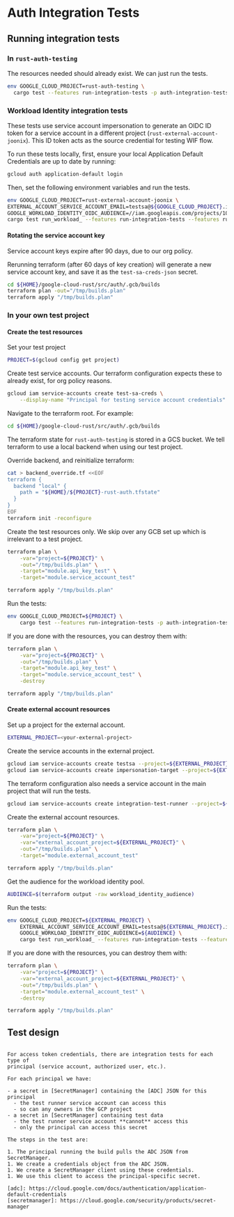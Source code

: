 # Auth Integration Tests

## Running integration tests

### In `rust-auth-testing`

The resources needed should already exist. We can just run the tests.

```sh
env GOOGLE_CLOUD_PROJECT=rust-auth-testing \
  cargo test --features run-integration-tests -p auth-integration-tests
```

### Workload Identity integration tests

These tests use service account impersonation to generate an OIDC ID token for a
service account in a different project (`rust-external-account-joonix`). This ID
token acts as the source credential for testing WIF flow.

To run these tests locally, first, ensure your local Application Default
Credentials are up to date by running:

```sh
gcloud auth application-default login
```

Then, set the following environment variables and run the tests.

```sh
env GOOGLE_CLOUD_PROJECT=rust-external-account-joonix \
EXTERNAL_ACCOUNT_SERVICE_ACCOUNT_EMAIL=testsa@${GOOGLE_CLOUD_PROJECT}.iam.gserviceaccount.com \
GOOGLE_WORKLOAD_IDENTITY_OIDC_AUDIENCE=//iam.googleapis.com/projects/1092239828259/locations/global/workloadIdentityPools/google-idp/providers/google-idp \
cargo test run_workload_ --features run-integration-tests --features run-byoid-integration-tests -p auth-integration-tests
```

#### Rotating the service account key

Service account keys expire after 90 days, due to our org policy.

Rerunning terraform (after 60 days of key creation) will generate a new service
account key, and save it as the `test-sa-creds-json` secret.

```sh
cd ${HOME}/google-cloud-rust/src/auth/.gcb/builds
terraform plan -out="/tmp/builds.plan"
terraform apply "/tmp/builds.plan"
```

### In your own test project

#### Create the test resources

Set your test project

```sh
PROJECT=$(gcloud config get project)
```

Create test service accounts. Our terraform configuration expects these to
already exist, for org policy reasons.

```sh
gcloud iam service-accounts create test-sa-creds \
    --display-name "Principal for testing service account credentials"
```

Navigate to the terraform root. For example:

```sh
cd ${HOME}/google-cloud-rust/src/auth/.gcb/builds
```

The terraform state for `rust-auth-testing` is stored in a GCS bucket. We tell
terraform to use a local backend when using our test project.

Override backend, and reinitialize terraform:

```sh
cat > backend_override.tf <<EOF
terraform {
  backend "local" {
    path = "${HOME}/${PROJECT}-rust-auth.tfstate"
  }
}
EOF
terraform init -reconfigure
```

Create the test resources only. We skip over any GCB set up which is irrelevant
to a test project.

```sh
terraform plan \
    -var="project=${PROJECT}" \
    -out="/tmp/builds.plan" \
    -target="module.api_key_test" \
    -target="module.service_account_test"

terraform apply "/tmp/builds.plan"
```

Run the tests:

```sh
env GOOGLE_CLOUD_PROJECT=${PROJECT} \
    cargo test --features run-integration-tests -p auth-integration-tests
```

If you are done with the resources, you can destroy them with:

```sh
terraform plan \
    -var="project=${PROJECT}" \
    -out="/tmp/builds.plan" \
    -target="module.api_key_test" \
    -target="module.service_account_test" \
    -destroy

terraform apply "/tmp/builds.plan"
```

#### Create external account resources

Set up a project for the external account.

```sh
EXTERNAL_PROJECT=<your-external-project>
```

Create the service accounts in the external project.

```sh
gcloud iam service-accounts create testsa --project=${EXTERNAL_PROJECT}
gcloud iam service-accounts create impersonation-target --project=${EXTERNAL_PROJECT}
```

The terraform configuration also needs a service account in the main project
that will run the tests.

```sh
gcloud iam service-accounts create integration-test-runner --project=${PROJECT}
```

Create the external account resources.

```sh
terraform plan \
    -var="project=${PROJECT}" \
    -var="external_account_project=${EXTERNAL_PROJECT}" \
    -out="/tmp/builds.plan" \
    -target="module.external_account_test"

terraform apply "/tmp/builds.plan"
```

Get the audience for the workload identity pool.

```sh
AUDIENCE=$(terraform output -raw workload_identity_audience)
```

Run the tests:

```sh
env GOOGLE_CLOUD_PROJECT=${EXTERNAL_PROJECT} \
    EXTERNAL_ACCOUNT_SERVICE_ACCOUNT_EMAIL=testsa@${EXTERNAL_PROJECT}.iam.gserviceaccount.com \
    GOOGLE_WORKLOAD_IDENTITY_OIDC_AUDIENCE=${AUDIENCE} \
    cargo test run_workload_ --features run-integration-tests --features run-byoid-integration-tests -p auth-integration-tests
```

If you are done with the resources, you can destroy them with:

```sh
terraform plan \
    -var="project=${PROJECT}" \
    -var="external_account_project=${EXTERNAL_PROJECT}" \
    -out="/tmp/builds.plan" \
    -target="module.external_account_test" \
    -destroy

terraform apply "/tmp/builds.plan"
```

## Test design

```

For access token credentials, there are integration tests for each type of
principal (service account, authorized user, etc.).

For each principal we have:

- a secret in [SecretManager] containing the [ADC] JSON for this principal
  - the test runner service account can access this
  - so can any owners in the GCP project
- a secret in [SecretManager] containing test data
  - the test runner service account **cannot** access this
  - only the principal can access this secret

The steps in the test are:

1. The principal running the build pulls the ADC JSON from SecretManager.
1. We create a credentials object from the ADC JSON.
1. We create a SecretManager client using these credentials.
1. We use this client to access the principal-specific secret.

[adc]: https://cloud.google.com/docs/authentication/application-default-credentials
[secretmanager]: https://cloud.google.com/security/products/secret-manager
```
